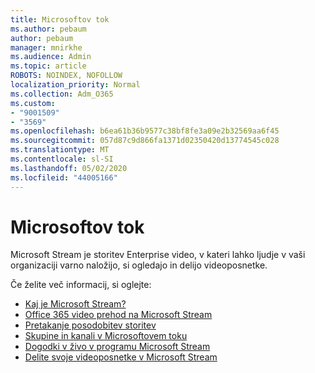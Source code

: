 ```yaml
---
title: Microsoftov tok
ms.author: pebaum
author: pebaum
manager: mnirkhe
ms.audience: Admin
ms.topic: article
ROBOTS: NOINDEX, NOFOLLOW
localization_priority: Normal
ms.collection: Adm_O365
ms.custom:
- "9001509"
- "3569"
ms.openlocfilehash: b6ea61b36b9577c38bf8fe3a09e2b32569aa6f45
ms.sourcegitcommit: 057d87c9d866fa1371d02350420d13774545c028
ms.translationtype: MT
ms.contentlocale: sl-SI
ms.lasthandoff: 05/02/2020
ms.locfileid: "44005166"
---
```

# <a name="microsoft-stream"></a>Microsoftov tok

Microsoft Stream je storitev Enterprise video, v kateri lahko ljudje v vaši organizaciji varno naložijo, si ogledajo in delijo videoposnetke. 

Če želite več informacij, si oglejte:

- [Kaj je Microsoft Stream?](https://docs.microsoft.com/stream/overview)
- [Office 365 video prehod na Microsoft Stream](https://docs.microsoft.com/stream/migrate-from-office-365)
- [Pretakanje posodobitev storitev](https://techcommunity.microsoft.com/t5/microsoft-stream-service-updates/bd-p/StreamAnnouncements)
- [Skupine in kanali v Microsoftovem toku](https://docs.microsoft.com/stream/groups-channels-organization)
- [Dogodki v živo v programu Microsoft Stream](https://docs.microsoft.com/stream/live-event-overview)
- [Delite svoje videoposnetke v Microsoft Stream](https://docs.microsoft.com/stream/portal-share-video)
